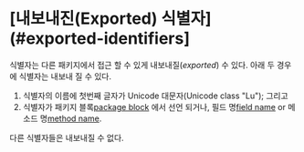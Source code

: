 # [내보내진(Exported) 식별자](#exported-identifiers]

식별자는 다른 패키지에서 접근 할 수 있게 내보내질(*exported*)  수 있다.
아래 두 경우에 식별자는 내보내 질 수 있다.

  1. 식별자의 이름에 첫번째 글자가 Unicode 대문자(Unicode class "Lu"); 그리고
  2. 식별자가 패키지 블록[package block](/Blocks/) 에서 선언 되거나, 필드 명[field name](/Types/struct_types.html) or 메소드 명[method name](/Types/interface_types.html#MethodName).

다른 식별자들은 내보내질 수 없다.

